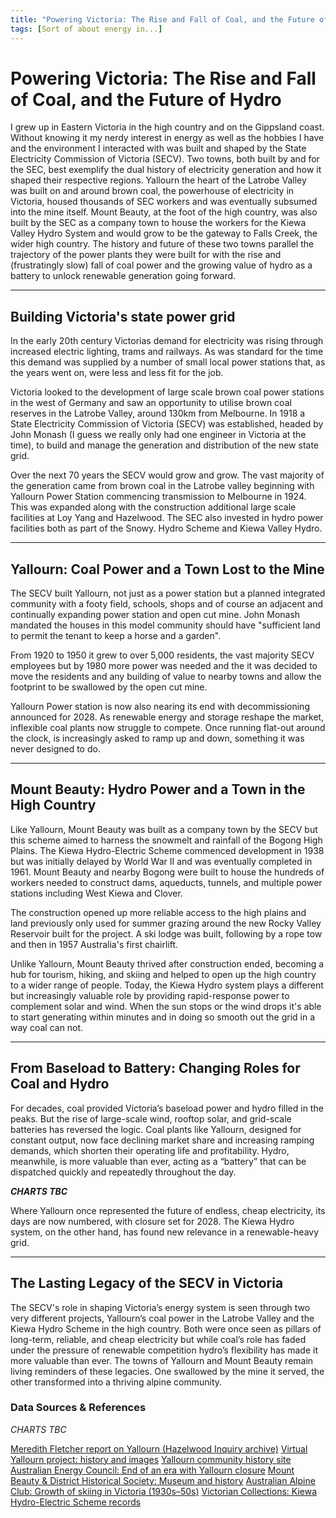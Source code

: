 ```yaml
---
title: "Powering Victoria: The Rise and Fall of Coal, and the Future of Hydro"
tags: [Sort of about energy in...]
---
```


# Powering Victoria: The Rise and Fall of Coal, and the Future of Hydro

I grew up in Eastern Victoria in the high country and on the Gippsland coast. Without knowing it my nerdy interest in energy as well as the hobbies I have and the environment I interacted with was built and shaped by the State Electricity Commission of Victoria (SECV).  Two towns, both built by and for the SEC, best exemplify the dual history of electricity generation and how it shaped their respective regions. 
Yallourn the heart of the Latrobe Valley was built on and around brown coal, the powerhouse of electricity in Victoria, housed thousands of SEC workers and was eventually subsumed into the mine itself. 
Mount Beauty, at the foot of the high country, was also built by the SEC as a company town to house the workers for the Kiewa Valley Hydro System and would grow to be the gateway to Falls Creek, the wider high country. 
The history and future of these two towns parallel the trajectory of the power plants they were built for with the rise and (frustratingly slow) fall of coal power and the growing value of hydro as a battery to unlock renewable generation going forward.

---

## Building Victoria's state power grid


In the early 20th century Victorias demand for electricity was rising through increased electric lighting, trams and railways. As was standard for the time this demand was supplied by a number of small local power stations that, as the years went on, were less and less fit for the job. 

Victoria looked to the development of large scale brown coal power stations in the west of Germany and saw an opportunity to utilise brown coal reserves in the Latrobe Valley, around 130km from Melbourne. In 1918 a State Electricity Commission of Victoria (SECV) was established, headed by John Monash (I guess we really only had one engineer in Victoria at the time), to build and manage the generation and distribution of the new state grid. 

Over the next 70 years the SECV would grow and grow. The vast majority of the generation came from brown coal in the Latrobe valley beginning with Yallourn Power Station commencing transmission to Melbourne in 1924. This was expanded along with the construction additional large scale facilities at Loy Yang and Hazelwood. The SEC also invested in hydro power facilities both as part of the Snowy. Hydro Scheme and Kiewa Valley Hydro.  

---

## Yallourn: Coal Power and a Town Lost to the Mine

The SECV built Yallourn, not just as a power station but a planned integrated community with a footy field, schools, shops and of course an adjacent and continually expanding power station and open cut mine. John Monash mandated the houses in this model community should have "sufficient land to permit the tenant to keep a horse and a garden". 

From 1920 to 1950 it grew to over 5,000 residents, the vast majority SECV employees but by 1980 more power was needed and the it was decided to move the residents and any building of value to nearby towns and allow the footprint to be swallowed by the open cut mine. 

Yallourn Power station is now also nearing its end with decommissioning announced for 2028. As renewable energy and storage reshape the market, inflexible coal plants now struggle to compete. Once running flat-out around the clock, is increasingly asked to ramp up and down, something it was never designed to do. 

---

## Mount Beauty: Hydro Power and a Town in the High Country

Like Yallourn, Mount Beauty was built as a company town by the SECV but this scheme aimed to harness the snowmelt and rainfall of the Bogong High Plains. The Kiewa Hydro-Electric Scheme commenced development in 1938 but was initially delayed by World War II and was eventually completed in 1961. Mount Beauty and nearby Bogong were built to house the hundreds of workers needed to construct dams, aqueducts, tunnels, and multiple power stations including West Kiewa and Clover. 

The construction opened up more reliable access to the high plains and land previously only used for summer grazing around the new Rocky Valley Reservoir built for the project. A ski lodge was built, following by a rope tow and then in 1957 Australia's first chairlift. 

Unlike Yallourn, Mount Beauty thrived after construction ended, becoming a hub for tourism, hiking, and skiing and helped to open up the high country to a wider range of people. Today, the Kiewa Hydro system plays a different but increasingly valuable role by providing rapid-response power to complement solar and wind. When the sun stops or the wind drops it's able to start generating within minutes and in doing so smooth out the grid in a way coal can not.

---

## From Baseload to Battery: Changing Roles for Coal and Hydro

For decades, coal provided Victoria’s baseload power and hydro filled in the peaks. But the rise of large-scale wind, rooftop solar, and grid-scale batteries has reversed the logic. Coal plants like Yallourn, designed for constant output, now face declining market share and increasing ramping demands, which shorten their operating life and profitability. Hydro, meanwhile, is more valuable than ever, acting as a “battery” that can be dispatched quickly and repeatedly throughout the day.

***CHARTS TBC***

Where Yallourn once represented the future of endless, cheap electricity, its days are now numbered, with closure set for 2028. The Kiewa Hydro system, on the other hand, has found new relevance in a renewable-heavy grid.

--- 

## The Lasting Legacy of the SECV in Victoria

The SECV's role in shaping Victoria’s energy system is seen through two very different projects, Yallourn’s coal power in the Latrobe Valley and the Kiewa Hydro Scheme in the high country. Both were once seen as pillars of long-term, reliable, and cheap electricity  but while coal’s role has faded under the pressure of renewable competition hydro’s flexibility has made it more valuable than ever. The towns of Yallourn and Mount Beauty remain living reminders of these legacies. One swallowed by the mine it served, the other transformed into a thriving alpine community.

### Data Sources & References

*CHARTS TBC*

[Meredith Fletcher report on Yallourn (Hazelwood Inquiry archive)](http://hazelwoodinquiry.archive.vic.gov.au/wp-content/uploads/2015/12/Report-of-Meredith-Fletcher-28.10.15-EXP.0010.002.0001.pdf)
[Virtual Yallourn project: history and images](https://wpress.virtualyallourn.com/about)
[Yallourn community history site](https://www.yallourn.org/yallourn-history/)
[Australian Energy Council: End of an era with Yallourn closure](https://www.energycouncil.com.au/analysis/end-of-era-with-yallourn-closure/)
[Mount Beauty & District Historical Society: Museum and history](https://www.visitmountbeauty.com.au/places-to-go/civic-spaces/museum-and-history/)
[Australian Alpine Club: Growth of skiing in Victoria (1930s–50s)](https://australianalpineclub.com/heritage/78-part-7-growth-of-skiing-in-victoria-late-30-s-to-mid-50-s.html?start=3)
[Victorian Collections: Kiewa Hydro-Electric Scheme records](https://victoriancollections.net.au/items/5a4c680a21ea67012002b994) 